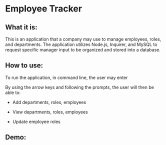 # Employee Tracker #

## What it is:

This is an application that a company may use to manage employees, roles, and departments. The application utilizes Node.js, Inquirer, and MySQL to request specific manager input to be organized and stored into a database.

## How to use:

To run the application, in command line, the user may enter 

By using the arrow keys and following the prompts, the user will then be able to:

* Add departments, roles, employees

* View departments, roles, employees

* Update employee roles

## Demo:
